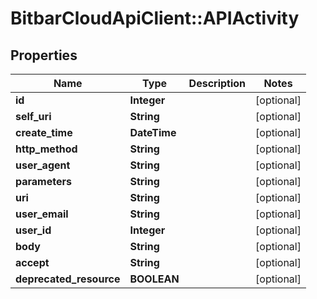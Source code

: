 # BitbarCloudApiClient::APIActivity

## Properties
Name | Type | Description | Notes
------------ | ------------- | ------------- | -------------
**id** | **Integer** |  | [optional] 
**self_uri** | **String** |  | [optional] 
**create_time** | **DateTime** |  | [optional] 
**http_method** | **String** |  | [optional] 
**user_agent** | **String** |  | [optional] 
**parameters** | **String** |  | [optional] 
**uri** | **String** |  | [optional] 
**user_email** | **String** |  | [optional] 
**user_id** | **Integer** |  | [optional] 
**body** | **String** |  | [optional] 
**accept** | **String** |  | [optional] 
**deprecated_resource** | **BOOLEAN** |  | [optional] 

